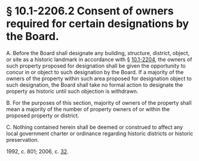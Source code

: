 # § 10.1-2206.2 Consent of owners required for certain designations by the Board.

<p>A. Before the Board shall designate any building, structure, district, object, or site as a historic landmark in accordance with § <a href='http://law.lis.virginia.gov/vacode/10.1-2204/'>10.1-2204</a>, the owners of such property proposed for designation shall be given the opportunity to concur in or object to such designation by the Board. If a majority of the owners of the property within such area proposed for designation object to such designation, the Board shall take no formal action to designate the property as historic until such objection is withdrawn.</p><p>B. For the purposes of this section, majority of owners of the property shall mean a majority of the number of property owners of or within the proposed property or district.</p><p>C. Nothing contained herein shall be deemed or construed to affect any local government charter or ordinance regarding historic districts or historic preservation.</p><p>1992, c. 801; 2006, c. <a href='http://lis.virginia.gov/cgi-bin/legp604.exe?061+ful+CHAP0032'>32</a>.</p>